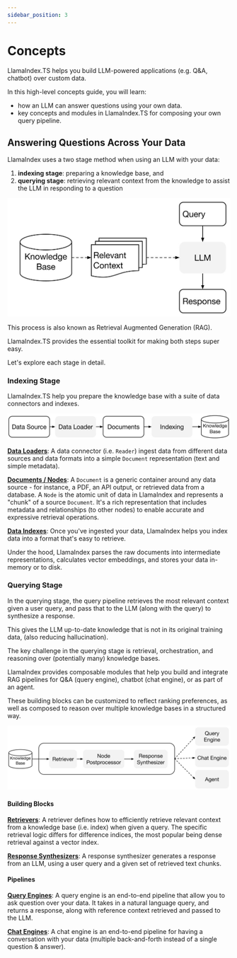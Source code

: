 ```yaml
---
sidebar_position: 3
---
```


# Concepts

LlamaIndex.TS helps you build LLM-powered applications (e.g. Q&A, chatbot) over custom data.

In this high-level concepts guide, you will learn:

- how an LLM can answer questions using your own data.
- key concepts and modules in LlamaIndex.TS for composing your own query pipeline.

## Answering Questions Across Your Data

LlamaIndex uses a two stage method when using an LLM with your data:

1. **indexing stage**: preparing a knowledge base, and
2. **querying stage**: retrieving relevant context from the knowledge to assist the LLM in responding to a question

![](../_static/concepts/rag.jpg)

This process is also known as Retrieval Augmented Generation (RAG).

LlamaIndex.TS provides the essential toolkit for making both steps super easy.

Let's explore each stage in detail.

### Indexing Stage

LlamaIndex.TS help you prepare the knowledge base with a suite of data connectors and indexes.

![](../_static/concepts/indexing.jpg)

[**Data Loaders**](../modules/data_loader.md):
A data connector (i.e. `Reader`) ingest data from different data sources and data formats into a simple `Document` representation (text and simple metadata).

[**Documents / Nodes**](../modules/documents_and_nodes.md): A `Document` is a generic container around any data source - for instance, a PDF, an API output, or retrieved data from a database. A `Node` is the atomic unit of data in LlamaIndex and represents a "chunk" of a source `Document`. It's a rich representation that includes metadata and relationships (to other nodes) to enable accurate and expressive retrieval operations.

[**Data Indexes**](../modules/data_index.md):
Once you've ingested your data, LlamaIndex helps you index data into a format that's easy to retrieve.

Under the hood, LlamaIndex parses the raw documents into intermediate representations, calculates vector embeddings, and stores your data in-memory or to disk.

### Querying Stage

In the querying stage, the query pipeline retrieves the most relevant context given a user query,
and pass that to the LLM (along with the query) to synthesize a response.

This gives the LLM up-to-date knowledge that is not in its original training data,
(also reducing hallucination).

The key challenge in the querying stage is retrieval, orchestration, and reasoning over (potentially many) knowledge bases.

LlamaIndex provides composable modules that help you build and integrate RAG pipelines for Q&A (query engine), chatbot (chat engine), or as part of an agent.

These building blocks can be customized to reflect ranking preferences, as well as composed to reason over multiple knowledge bases in a structured way.

![](../_static/concepts/querying.jpg)

#### Building Blocks

[**Retrievers**](../modules/retriever.md):
A retriever defines how to efficiently retrieve relevant context from a knowledge base (i.e. index) when given a query.
The specific retrieval logic differs for difference indices, the most popular being dense retrieval against a vector index.

[**Response Synthesizers**](../modules/response_synthesizer.md):
A response synthesizer generates a response from an LLM, using a user query and a given set of retrieved text chunks.

#### Pipelines

[**Query Engines**](../modules/query_engine.md):
A query engine is an end-to-end pipeline that allow you to ask question over your data.
It takes in a natural language query, and returns a response, along with reference context retrieved and passed to the LLM.

[**Chat Engines**](../modules/chat_engine.md):
A chat engine is an end-to-end pipeline for having a conversation with your data
(multiple back-and-forth instead of a single question & answer).
